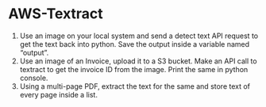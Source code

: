 # AWS-Textract

1. Use an image on your local system and send a detect text API request to get the text back into python. 
Save the output inside a variable named “output”.
2. Use an image of an Invoice, upload it to a S3 bucket. Make an API call to textract to get the invoice ID 
from the image. Print the same in python console. 
3. Using a multi-page PDF, extract the text for the same and store text of every page inside a list.

